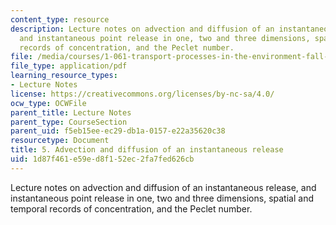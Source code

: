 ```yaml
---
content_type: resource
description: Lecture notes on advection and diffusion of an instantaneous release,
  and instantaneous point release in one, two and three dimensions, spatial and temporal
  records of concentration, and the Peclet number.
file: /media/courses/1-061-transport-processes-in-the-environment-fall-2008/1d87f461e59ed8f152ec2fa7fed626cb_advection.pdf
file_type: application/pdf
learning_resource_types:
- Lecture Notes
license: https://creativecommons.org/licenses/by-nc-sa/4.0/
ocw_type: OCWFile
parent_title: Lecture Notes
parent_type: CourseSection
parent_uid: f5eb15ee-ec29-db1a-0157-e22a35620c38
resourcetype: Document
title: 5. Advection and diffusion of an instantaneous release
uid: 1d87f461-e59e-d8f1-52ec-2fa7fed626cb
---
```

Lecture notes on advection and diffusion of an instantaneous release, and instantaneous point release in one, two and three dimensions, spatial and temporal records of concentration, and the Peclet number.